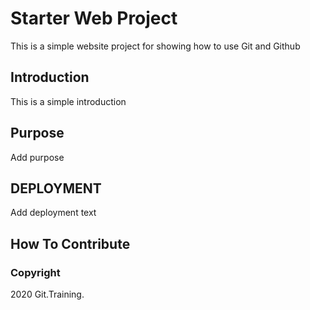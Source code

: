 # Starter Web Project

This is a simple website project for showing how to use Git and Github
## Introduction

This is a simple introduction

## Purpose
Add purpose

## DEPLOYMENT
Add deployment text

## How To Contribute

### Copyright

2020 Git.Training.
